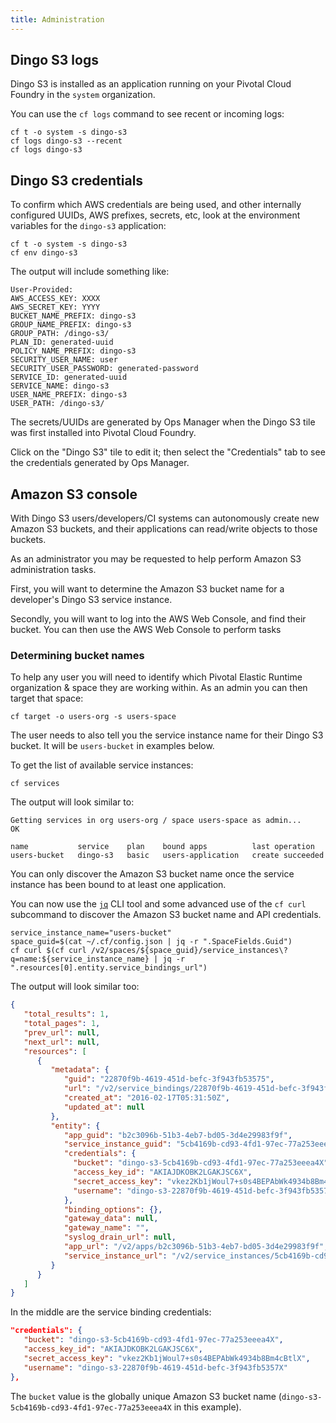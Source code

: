 ```yaml
---
title: Administration
---
```


## <a id="dingo-s3-logs"></a>Dingo S3 logs

Dingo S3 is installed as an application running on your Pivotal Cloud Foundry in the `system` organization.

You can use the `cf logs` command to see recent or incoming logs:

```
cf t -o system -s dingo-s3
cf logs dingo-s3 --recent
cf logs dingo-s3
```

## <a id="dingo-s3-credentials"></a>Dingo S3 credentials

To confirm which AWS credentials are being used, and other internally configured UUIDs, AWS prefixes, secrets, etc, look at the environment variables for the `dingo-s3` application:

```
cf t -o system -s dingo-s3
cf env dingo-s3
```

The output will include something like:

```
User-Provided:
AWS_ACCESS_KEY: XXXX
AWS_SECRET_KEY: YYYY
BUCKET_NAME_PREFIX: dingo-s3
GROUP_NAME_PREFIX: dingo-s3
GROUP_PATH: /dingo-s3/
PLAN_ID: generated-uuid
POLICY_NAME_PREFIX: dingo-s3
SECURITY_USER_NAME: user
SECURITY_USER_PASSWORD: generated-password
SERVICE_ID: generated-uuid
SERVICE_NAME: dingo-s3
USER_NAME_PREFIX: dingo-s3
USER_PATH: /dingo-s3/
```

The secrets/UUIDs are generated by Ops Manager when the Dingo S3 tile was first installed into Pivotal Cloud Foundry.

Click on the "Dingo S3" tile to edit it; then select the "Credentials" tab to see the credentials generated by Ops Manager.

## <a id="amazon-s3-console"></a>Amazon S3 console

With Dingo S3 users/developers/CI systems can autonomously create new Amazon S3 buckets, and their applications can read/write objects to those buckets.

As an administrator you may be requested to help perform Amazon S3 administration tasks.

First, you will want to determine the Amazon S3 bucket name for a developer's Dingo S3 service instance.

Secondly, you will want to log into the AWS Web Console, and find their bucket. You can then use the AWS Web Console to perform tasks

### <a id="determine-bucket-names"></a>Determining bucket names

To help any user you will need to identify which Pivotal Elastic Runtime organization & space they are working within. As an admin you can then target that space:

```
cf target -o users-org -s users-space
```

The user needs to also tell you the service instance name for their Dingo S3 bucket. It will be `users-bucket` in examples below.

To get the list of available service instances:

```
cf services
```

The output will look similar to:

```
Getting services in org users-org / space users-space as admin...
OK

name           service    plan    bound apps          last operation
users-bucket   dingo-s3   basic   users-application   create succeeded
```

You can only discover the Amazon S3 bucket name once the service instance has been bound to at least one application.

You can now use the [`jq`](https://stedolan.github.io/jq/) CLI tool and some advanced use of the `cf curl` subcommand to discover the Amazon S3 bucket name and API credentials.

```
service_instance_name="users-bucket"
space_guid=$(cat ~/.cf/config.json | jq -r ".SpaceFields.Guid")
cf curl $(cf curl /v2/spaces/${space_guid}/service_instances\?q=name:${service_instance_name} | jq -r ".resources[0].entity.service_bindings_url")
```

The output will look similar too:

```json
{
   "total_results": 1,
   "total_pages": 1,
   "prev_url": null,
   "next_url": null,
   "resources": [
      {
         "metadata": {
            "guid": "22870f9b-4619-451d-befc-3f943fb53575",
            "url": "/v2/service_bindings/22870f9b-4619-451d-befc-3f943fb53575",
            "created_at": "2016-02-17T05:31:50Z",
            "updated_at": null
         },
         "entity": {
            "app_guid": "b2c3096b-51b3-4eb7-bd05-3d4e29983f9f",
            "service_instance_guid": "5cb4169b-cd93-4fd1-97ec-77a253eeea49",
            "credentials": {
              "bucket": "dingo-s3-5cb4169b-cd93-4fd1-97ec-77a253eeea4X",
              "access_key_id": "AKIAJDKOBK2LGAKJSC6X",
              "secret_access_key": "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",
              "username": "dingo-s3-22870f9b-4619-451d-befc-3f943fb5357X"
            },
            "binding_options": {},
            "gateway_data": null,
            "gateway_name": "",
            "syslog_drain_url": null,
            "app_url": "/v2/apps/b2c3096b-51b3-4eb7-bd05-3d4e29983f9f",
            "service_instance_url": "/v2/service_instances/5cb4169b-cd93-4fd1-97ec-77a253eeea49"
         }
      }
   ]
}
```

In the middle are the service binding credentials:

```json
"credentials": {
   "bucket": "dingo-s3-5cb4169b-cd93-4fd1-97ec-77a253eeea4X",
   "access_key_id": "AKIAJDKOBK2LGAKJSC6X",
   "secret_access_key": "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",
   "username": "dingo-s3-22870f9b-4619-451d-befc-3f943fb5357X"
},
```

The `bucket` value is the globally unique Amazon S3 bucket name (`dingo-s3-5cb4169b-cd93-4fd1-97ec-77a253eeea4X` in this example).
